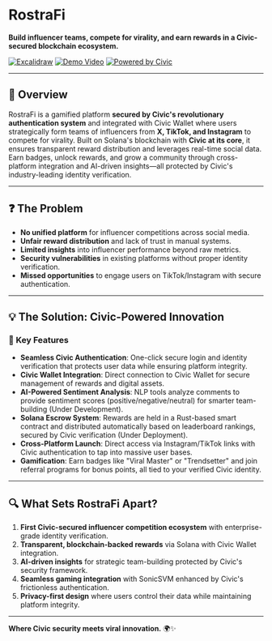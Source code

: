 # RostraFi

**Build influencer teams, compete for virality, and earn rewards in a Civic-secured blockchain ecosystem.**

[![Excalidraw](https://img.shields.io/badge/Excalidraw-Diagram-green)](https://excalidraw.com/#json=uEOWgLwwqzrTE6Sncm_6d,_RVQtjxvT7bYJ08HubGpQA)
[![Demo Video](https://img.shields.io/badge/Demo-Video-red)](https://x.com/Ayushjhax/status/1900184579803156752)
[![Powered by Civic](https://img.shields.io/badge/Powered%20by-Civic-blue)](https://www.civic.com/)

---

## 🚀 Overview

RostraFi is a gamified platform **secured by Civic's revolutionary authentication system** and integrated with Civic Wallet where users strategically form teams of influencers from **X, TikTok, and Instagram** to compete for virality. Built on Solana's blockchain with **Civic at its core**, it ensures transparent reward distribution and leverages real-time social data. Earn badges, unlock rewards, and grow a community through cross-platform integration and AI-driven insights—all protected by Civic's industry-leading identity verification.

---

## ❓ The Problem

- **No unified platform** for influencer competitions across social media.
- **Unfair reward distribution** and lack of trust in manual systems.
- **Limited insights** into influencer performance beyond raw metrics.
- **Security vulnerabilities** in existing platforms without proper identity verification.
- **Missed opportunities** to engage users on TikTok/Instagram with secure authentication.

---

## 💡 The Solution: Civic-Powered Innovation

### 🌟 Key Features
- **Seamless Civic Authentication**: One-click secure login and identity verification that protects user data while ensuring platform integrity.
- **Civic Wallet Integration**: Direct connection to Civic Wallet for secure management of rewards and digital assets.
- **AI-Powered Sentiment Analysis**: NLP tools analyze comments to provide sentiment scores (positive/negative/neutral) for smarter team-building (Under Development).
- **Solana Escrow System**: Rewards are held in a Rust-based smart contract and distributed automatically based on leaderboard rankings, secured by Civic verification (Under Deployment).
- **Cross-Platform Launch**: Direct access via Instagram/TikTok links with Civic authentication to tap into massive user bases.
- **Gamification**: Earn badges like "Viral Master" or "Trendsetter" and join referral programs for bonus points, all tied to your verified Civic identity.

---

## 🔍 What Sets RostraFi Apart?
1. **First Civic-secured influencer competition ecosystem** with enterprise-grade identity verification.
2. **Transparent, blockchain-backed rewards** via Solana with Civic Wallet integration.
3. **AI-driven insights** for strategic team-building protected by Civic's security framework.
4. **Seamless gaming integration** with SonicSVM enhanced by Civic's frictionless authentication.
5. **Privacy-first design** where users control their data while maintaining platform integrity.

---

**Where Civic security meets viral innovation.** 🌍✨
